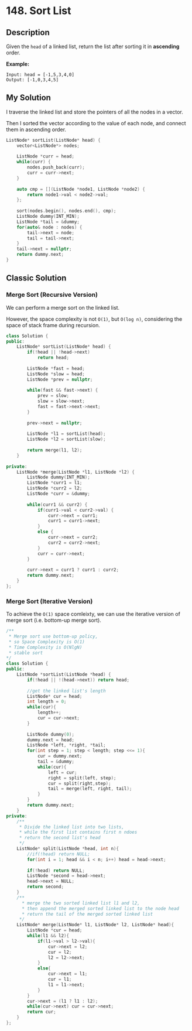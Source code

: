 # 148. Sort List

## Description
Given the `head` of a linked list, return the list after sorting it in **ascending** order.

**Example:**
```
Input: head = [-1,5,3,4,0]
Output: [-1,0,3,4,5]
```

## My Solution
I traverse the linked list and store the pointers of all the nodes in a vector.

Then I sorted the vector according to the value of each node, and connect them in ascending order.

```C++
ListNode* sortList(ListNode* head) {
    vector<ListNode*> nodes;
    
    ListNode *curr = head;
    while(curr) {
        nodes.push_back(curr);
        curr = curr->next;
    }
    
    auto cmp = [](ListNode *node1, ListNode *node2) {
        return node1->val < node2->val;
    };
    
    sort(nodes.begin(), nodes.end(), cmp);
    ListNode dummy(INT_MIN);
    ListNode *tail = &dummy;
    for(auto& node : nodes) {
        tail->next = node;
        tail = tail->next;
    }
    tail->next = nullptr;
    return dummy.next;
}
```

## Classic Solution
### Merge Sort (Recursive Version)
We can perform a merge sort on the linked list.

However, the space complexity is not `O(1)`, but `O(log n)`, considering the space of stack frame during recursion.

```C++
class Solution {
public:
    ListNode* sortList(ListNode* head) {
        if(!head || !head->next)
            return head;
        
        ListNode *fast = head;
        ListNode *slow = head;
        ListNode *prev = nullptr;
        
        while(fast && fast->next) {
            prev = slow;
            slow = slow->next;
            fast = fast->next->next;
        }
        
        prev->next = nullptr;
        
        ListNode *l1 = sortList(head);
        ListNode *l2 = sortList(slow);
        
        return merge(l1, l2);
    }
    
private:
    ListNode *merge(ListNode *l1, ListNode *l2) {
        ListNode dummy(INT_MIN);
        ListNode *curr1 = l1;
        ListNode *curr2 = l2;
        ListNode *curr = &dummy;
        
        while(curr1 && curr2) {
            if(curr1->val < curr2->val) {
                curr->next = curr1;
                curr1 = curr1->next;
            }
            else {
                curr->next = curr2;
                curr2 = curr2->next;
            }
            curr = curr->next;
        }
        
        curr->next = curr1 ? curr1 : curr2;
        return dummy.next;
    }
};
```


### Merge Sort (Iterative Version)
To achieve the `O(1)` space comleixty, we can use the iterative version of merge sort (i.e. bottom-up merge sort).

```C++
/**
 * Merge sort use bottom-up policy, 
 * so Space Complexity is O(1)
 * Time Complexity is O(NlgN)
 * stable sort
*/
class Solution {
public:
	ListNode *sortList(ListNode *head) {
		if(!head || !(head->next)) return head;
		
		//get the linked list's length
		ListNode* cur = head;
		int length = 0;
		while(cur){
			length++;
			cur = cur->next;
		}
		
		ListNode dummy(0);
		dummy.next = head;
		ListNode *left, *right, *tail;
		for(int step = 1; step < length; step <<= 1){
			cur = dummy.next;
			tail = &dummy;
			while(cur){
				left = cur;
				right = split(left, step);
				cur = split(right,step);
				tail = merge(left, right, tail);
			}
		}
		return dummy.next;
	}
private:
	/**
	 * Divide the linked list into two lists,
     * while the first list contains first n ndoes
	 * return the second list's head
	 */
	ListNode* split(ListNode *head, int n){
		//if(!head) return NULL;
		for(int i = 1; head && i < n; i++) head = head->next;
		
		if(!head) return NULL;
		ListNode *second = head->next;
		head->next = NULL;
		return second;
	}
	/**
	  * merge the two sorted linked list l1 and l2,
	  * then append the merged sorted linked list to the node head
	  * return the tail of the merged sorted linked list
	 */
	ListNode* merge(ListNode* l1, ListNode* l2, ListNode* head){
		ListNode *cur = head;
		while(l1 && l2){
			if(l1->val > l2->val){
				cur->next = l2;
				cur = l2;
				l2 = l2->next;
			}
			else{
				cur->next = l1;
				cur = l1;
				l1 = l1->next;
			}
		}
		cur->next = (l1 ? l1 : l2);
		while(cur->next) cur = cur->next;
		return cur;
	}
};
```
